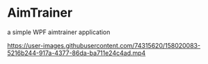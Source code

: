 # AimTrainer
a simple WPF aimtrainer application


https://user-images.githubusercontent.com/74315620/158020083-5216b244-917a-4377-86da-ba711e24c4ad.mp4

